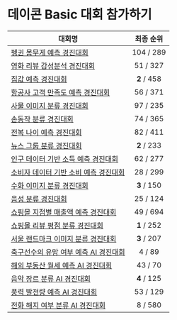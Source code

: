 # 데이콘 Basic 대회 참가하기

|대회명|최종 순위|
|-|:-:|
|[펭귄 몸무게 예측 경진대회](https://github.com/Jaesu26/dacon-basic/tree/main/뗑컨-몸무게-예측)|104 / 289|
|[영화 리뷰 감성분석 경진대회](https://github.com/Jaesu26/dacon-basic/tree/main/영화리뷰-감성-분류)|51 / 327|
|[집값 예측 경진대회](https://github.com/Jaesu26/dacon-basic/tree/main/집-가격-예측)|**2** / 458|
|[항공사 고객 만족도 예측 경진대회](https://github.com/Jaesu26/dacon-basic/tree/main/항공사-고객만족도-분류)|56 / 371|
|[사물 이미지 분류 경진대회](https://github.com/Jaesu26/dacon-basic/tree/main/사물-이미지-분류)|97 / 235|
|[손동작 분류 경진대회](https://github.com/Jaesu26/dacon-basic/tree/main/손-동작-분류)|74 / 365|
|[전복 나이 예측 경진대회](https://github.com/Jaesu26/dacon-basic/tree/main/전복-나이-예측)|82 / 411|
|[뉴스 그룹 분류 경진대회](https://github.com/Jaesu26/dacon-basic/tree/main/뉴스-그룹-분류)|**2** / 233|
|[인구 데이터 기반 소득 예측 경진대회](https://github.com/Jaesu26/dacon-basic/tree/main/인구-소득-예측)|62 / 277|
|[소비자 데이터 기반 소비 예측 경진대회](https://github.com/Jaesu26/dacon-basic/tree/main/소비자-소비-예측)|28 / 299|
|[수화 이미지 분류 경진대회](https://github.com/Jaesu26/dacon-basic/tree/main/수화-이미지-분류)|**3** / 150|
|[음성 분류 경진대회](https://github.com/Jaesu26/dacon-basic/tree/main/음성-숫자-분류)|25 / 124|
|[쇼핑몰 지점별 매출액 예측 경진대회](https://github.com/Jaesu26/dacon-basic/tree/main/쇼핑몰지점별-매출액-예측)|49 / 694|
|[쇼핑몰 리뷰 평점 분류 경진대회](https://github.com/Jaesu26/dacon-basic/tree/main/쇼핑몰리뷰-평점-분류)|**1** / 252|
|[서울 랜드마크 이미지 분류 경진대회](https://github.com/Jaesu26/dacon-basic/tree/main/서울랜드마크-이미지-분류)|**3** / 207|
|[축구선수의 유망 여부 예측 AI 경진대회](https://github.com/Jaesu26/dacon-basic/tree/main/축구선수-유망여부-분류)|4 / 89|
|[해외 부동산 월세 예측 AI 경진대회](https://github.com/Jaesu26/dacon-basic/tree/main/해외부동산-월세-예측)|43 / 70|
|[음악 장르 분류 AI 경진대회](https://github.com/Jaesu26/dacon-basic/tree/main/음악-장르-분류)|**4** / 125|
|[풍력 발전량 예측 AI 경진대회](https://github.com/Jaesu26/dacon-basic/tree/main/풍력-발전량-예측)|53 / 129|
|[전화 해지 여부 분류 AI 경진대회](https://github.com/Jaesu26/dacon-basic/tree/main/전화-해지여부-분루)|8 / 580|
